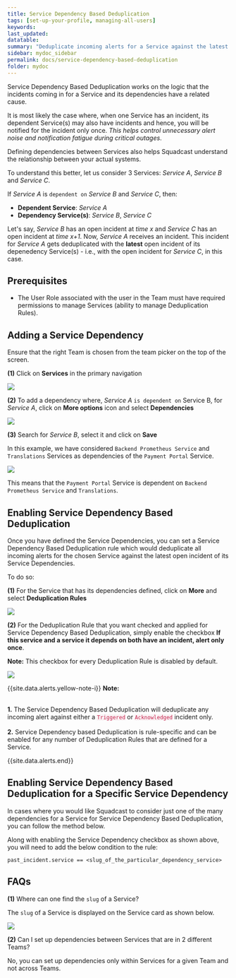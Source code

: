```yaml
---
title: Service Dependency Based Deduplication
tags: [set-up-your-profile, managing-all-users]
keywords: 
last_updated: 
datatable: 
summary: "Deduplicate incoming alerts for a Service against the latest open incident of its dependent Service(s)"
sidebar: mydoc_sidebar
permalink: docs/service-dependency-based-deduplication
folder: mydoc
---
```


Service Dependency Based Deduplication works on the logic that the incidents coming in for a Service and its dependencies have a related cause. 

It is most likely the case where, when one Service has an incident, its dependent Service(s) may also have incidents and hence, you will be notified for the incident only once. *This helps control unnecessary alert noise and notification fatigue during critical outages*.

Defining dependencies between Services also helps Squadcast understand the relationship between your actual systems. 

To understand this better, let us consider 3 Services: *Service A*, *Service B* and *Service C*. 

If *Service A* is `dependent on` *Service B* and *Service C*, then:

- **Dependent Service**: *Service A*
- **Dependency Service(s)**: *Service B*, *Service C*

Let's say, _Service B_ has an open incident at _time x_ and _Service C_ has an open incident at _time x+1_. Now, _Service A_ receives an incident. This incident for _Service A_ gets deduplicated with the **latest** open incident of its depenedency Service(s) - i.e., with the open incident for _Service C_, in this case.

## Prerequisites

- The User Role associated with the user in the Team must have required permissions to manage Services (ability to manage Deduplication Rules).

## Adding a Service Dependency 

Ensure that the right Team is chosen from the team picker on the top of the screen.

**(1)** Click on **Services** in the primary navigation

![](images/service-dependancy-based-deduplication_0.png)

**(2)** To add a dependency where, *Service A* `is dependent on` Service B, for *Service A*, click on **More options** icon and select **Dependencies**

![](images/service-dependancy-based-deduplication_1.png)

**(3)** Search for *Service B*, select it and click on **Save**

In this example, we have considered `Backend Prometheus Service` and `Translations` Services as dependencies of the `Payment Portal` Service. 

![](images/service-dependancy-based-deduplication_2.png)

This means that the `Payment Portal` Service is dependent on `Backend Prometheus Service` and `Translations`.

## Enabling Service Dependency Based Deduplication

Once you have defined the Service Dependencies, you can set a Service Dependency Based Deduplication rule which would deduplicate all incoming alerts for the chosen Service against the latest open incident of its Service Dependencies.

To do so: 

**(1)** For the Service that has its dependencies defined, click on **More** and select **Deduplication Rules**

![](images/service-dependancy-based-deduplication_3.png)

**(2)** For the Deduplication Rule that you want checked and applied for Service Dependency Based Deduplication, simply enable the checkbox **If this service and a service it depends on both have an incident, alert only once**. 

**Note:** This checkbox for every Deduplication Rule is disabled by default. 

![](images/service-dependancy-based-deduplication_4.png)

{{site.data.alerts.yellow-note-i}}
<b>Note:</b>
<br/><br/><p><b>1.</b> The Service Dependency Based Deduplication will deduplicate any incoming alert against either a <code class="highlighter-rouge" style="color: #c7254e; background-color: #f9f2f4 !important;">Triggered</code> or <code class="highlighter-rouge" style="color: #c7254e; background-color: #f9f2f4 !important;">Acknowledged</code> incident only.
<br/><br/>
<b>2.</b> Service Dependency based Deduplication is rule-specific and can be enabled for any number of Deduplication Rules that are defined for a Service.</p>
{{site.data.alerts.end}}

## Enabling Service Dependency Based Deduplication for a Specific Service Dependency 

In cases where you would like Squadcast to consider just one of the many dependencies for a Service for Service Dependency Based Deduplication, you can follow the method below. 

Along with enabling the Service Dependency checkbox as shown above, you will need to add the below condition to the rule:

`past_incident.service == <slug_of_the_particular_dependency_service>`

## FAQs

**(1)** Where can one find the `slug` of a Service?

The `slug` of a Service is displayed on the Service card as shown below. 

![](images/service-dependancy-based-deduplication_5.png)

**(2)** Can I set up dependencies between Services that are in 2 different Teams?

No, you can set up dependencies only within Services for a given Team and not across Teams.
